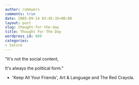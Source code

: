 ```yaml
---
author: robmyers
comments: true
date: 2005-09-14 03:45:35+00:00
layout: post
slug: thought-for-the-day
title: Thought For The Day
wordpress_id: 669
categories:
- Satire
---
```


  
"It's not the social content,  
  
It's always the political form."  
  
- 'Keep All Your Friends', Art & Language and The Red Crayola.  


  


